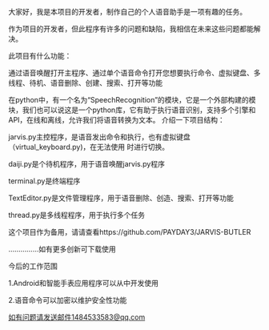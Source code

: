 大家好，我是本项目的开发者，制作自己的个人语音助手是一项有趣的任务。

作为项目的开发者，但此程序有许多的问题和缺陷，我相信在未来这些问题都能解决。

此项目有什么功能：

通过语音唤醒打开主程序、通过单个语音命令打开您想要执行命令、虚拟键盘、多线程、待机、语音删除、创建、搜索、打开等功能

在python中，有一个名为“SpeechRecognition”的模块，它是一个外部构建的模块，我们也可以说这是一个python库，它有助于执行语音识别，支持多个引擎和API，在线和离线，允许我们将语音转换为文本。
介绍一下项目结构：

jarvis.py主控程序，是语音发出命令和执行，也有虚拟键盘（virtual_keyboard.py)，在无法使用
时进行切换。

daiji.py是个待机程序，用于语音唤醒jarvis.py程序

terminal.py是终端程序

TextEditor.py是文件管理程序，用于语音删除、创造、搜索、打开等功能

thread.py是多线程程序，用于执行多个任务

这个项目作为备用，请请查看https://github.com/PAYDAY3/JARVIS-BUTLER

……………如有更多创新可下载使用

今后的工作范围

1.Android和智能手表应用程序可以从中开发使用

2.语音命令可以加密以维护安全性功能

如有问题请发送邮件1484533583@qq.com
